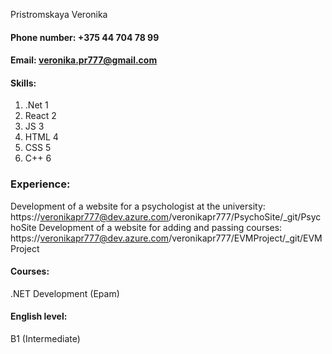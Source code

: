 Pristromskaya Veronika

#### Phone number: +375 44 704 78 99
#### Email: veronika.pr777@gmail.com

#### Skills: 
1. .Net 1 
2. React 2
3. JS 3
4. HTML 4 
5. CSS 5 
6. C++ 6

### Experience: ###
Development of a website for a psychologist at the university: https://veronikapr777@dev.azure.com/veronikapr777/PsychoSite/_git/PsychoSite
Development of a website for adding and passing courses: https://veronikapr777@dev.azure.com/veronikapr777/EVMProject/_git/EVMProject

#### Courses: 
.NET Development (Epam)

#### English level: 
B1 (Intermediate)